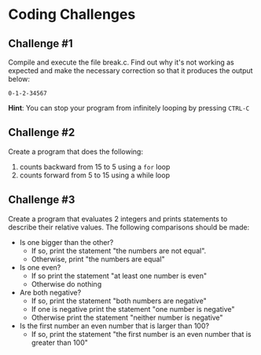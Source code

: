 # Coding Challenges

## Challenge #1
Compile and execute the file break.c.  Find out why it's not working as expected and make the necessary correction so that it produces the output below:
````
0-1-2-34567
````
**Hint**: You can stop your program from infinitely looping by pressing `CTRL-C`

## Challenge #2
Create a program that does the following:
1. counts backward from 15 to 5 using a `for` loop
2. counts forward from 5 to 15 using a while loop

## Challenge #3
Create a program that evaluates 2 integers and prints statements to describe their relative values.  The following comparisons should be made:
- Is one bigger than the other?
   - If so, print the statement "the numbers are not equal".
   - Otherwise, print "the numbers are equal"
- Is one even?
   - If so print the statement "at least one number is even"
   - Otherwise do nothing
- Are both negative?
   - If so, print the statement "both numbers are negative"
   - If one is negative print the statement "one number is negative"
   - Otherwise print the statement "neither number is negative"
- Is the first number an even number that is larger than 100?
   - If so, print the statement "the first number is an even number that is greater than 100"
